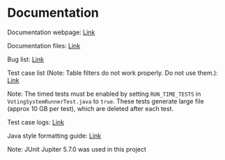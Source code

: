 # Documentation

Documentation webpage: <a href="https://nik312123.github.io/repo-Team19-doc/" target="_blank">Link</a>

Documentation files: <a href="./" target="_blank">Link</a>

Bug list: <a href="../buglist.xlsx" target="_blank">Link</a>

Test case list (Note: Table filters do not work properly. Do not use them.): <a href="../testing/Test Case List.xlsx" target="_blank">Link</a>

Note: The timed tests must be enabled by setting `RUN_TIME_TESTS` in `VotingSystemRunnerTest.java` to `true`. These tests generate large file (approx 10 GB per test), which are deleted after each test.

Test case logs: <a href="../testing/test-logs" target="_blank">Link</a>

Java style formatting guide: <a href="https://github.umn.edu/chawl025/nikunjJavaFormattingFiles/wiki" target="_blank">Link</a>

Note: JUnit Jupiter 5.7.0 was used in this project
